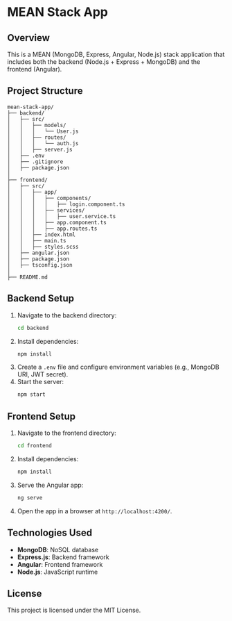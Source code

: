 # MEAN Stack App

## Overview
This is a MEAN (MongoDB, Express, Angular, Node.js) stack application that includes both the backend (Node.js + Express + MongoDB) and the frontend (Angular).

## Project Structure
```
mean-stack-app/
├── backend/
│   ├── src/
│   │   ├── models/
│   │   │   └── User.js
│   │   ├── routes/
│   │   │   └── auth.js
│   │   ├── server.js
│   ├── .env
│   ├── .gitignore
│   ├── package.json
│
├── frontend/
│   ├── src/
│   │   ├── app/
│   │   │   ├── components/
│   │   │   │   ├── login.component.ts
│   │   │   ├── services/
│   │   │   │   ├── user.service.ts
│   │   │   ├── app.component.ts
│   │   │   ├── app.routes.ts
│   │   ├── index.html
│   │   ├── main.ts
│   │   ├── styles.scss
│   ├── angular.json
│   ├── package.json
│   ├── tsconfig.json
│
├── README.md
```

## Backend Setup
1. Navigate to the backend directory:
   ```sh
   cd backend
   ```
2. Install dependencies:
   ```sh
   npm install
   ```
3. Create a `.env` file and configure environment variables (e.g., MongoDB URI, JWT secret).
4. Start the server:
   ```sh
   npm start
   ```

## Frontend Setup
1. Navigate to the frontend directory:
   ```sh
   cd frontend
   ```
2. Install dependencies:
   ```sh
   npm install
   ```
3. Serve the Angular app:
   ```sh
   ng serve
   ```
4. Open the app in a browser at `http://localhost:4200/`.

## Technologies Used
- **MongoDB**: NoSQL database
- **Express.js**: Backend framework
- **Angular**: Frontend framework
- **Node.js**: JavaScript runtime

## License
This project is licensed under the MIT License.

